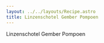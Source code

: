 ```yaml
---
layout: ../../layouts/Recipe.astro
title: Linzenschotel Gember Pompoen
---
```

Linzenschotel Gember Pompoen
